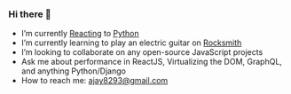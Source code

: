 ### Hi there 👋

<!--
**iamjayk/iamjayk** is a ✨ _special_ ✨ repository because its `README.md` (this file) appears on your GitHub profile.

Here are some ideas to get you started:
-->

-  I’m currently [Reacting](http://reactjs.org) to [Python](http://python.org)
-  I’m currently learning to play an electric guitar on [Rocksmith](https://rocksmith.ubisoft.com/rocksmith/en-us/sixty-day-challenge/)
-  I’m looking to collaborate on any open-source JavaScript projects
-  Ask me about performance in ReactJS, Virtualizing the DOM, GraphQL, and anything Python/Django
-  How to reach me: ajay8293@gmail.com
